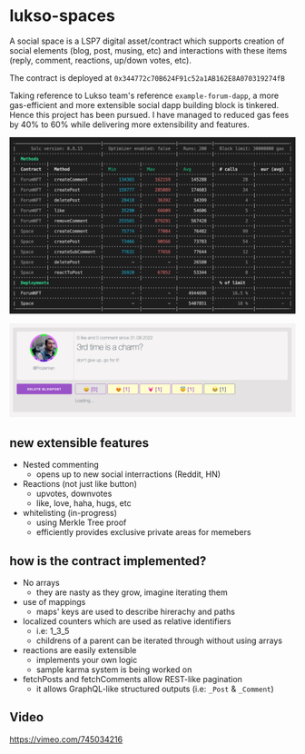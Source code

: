 # lukso-spaces
A social space is a LSP7 digital asset/contract which supports creation of social elements (blog, post, musing, etc) and interactions with these items (reply, comment, reactions, up/down votes, etc).

The contract is deployed at `0x344772c70B624F91c52a1AB162E8A070319274fB`

Taking reference to Lukso team's reference `example-forum-dapp`, a more gas-efficient and more extensible social dapp building block is tinkered.
Hence this project has been pursued. I have managed to reduced gas fees by 40% to 60% while delivering more extensibility and features.

![Yes to gas savings!](/screenshots/comparison-gas-efficiency.png)

![More reactions plz!](/screenshots/reactions.png)

## new extensible features
- Nested commenting
  - opens up to new social interractions (Reddit, HN)
- Reactions (not just like button)
  - upvotes, downvotes
  - like, love, haha, hugs, etc
- whitelisting (in-progress)
  - using Merkle Tree proof
  - efficiently provides exclusive private areas for memebers
  
## how is the contract implemented?
- No arrays
  - they are nasty as they grow, imagine iterating them
- use of mappings
  - maps' keys are used to describe hirerachy and paths
- localized counters which are used as relative identifiers
  - i.e: 1_3_5
  - childrens of a parent can be iterated through without using arrays
- reactions are easily extensible
  - implements your own logic
  - sample karma system is being worked on
- fetchPosts and fetchComments allow REST-like pagination
  - it allows GraphQL-like structured outputs (i.e: `_Post` & `_Comment`)
  
## Video
https://vimeo.com/745034216
